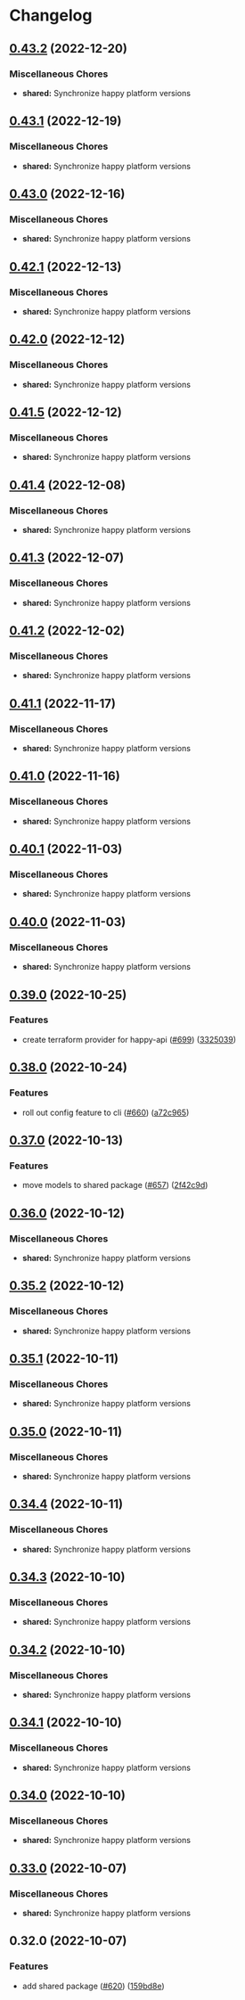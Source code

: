# Changelog

## [0.43.2](https://github.com/chanzuckerberg/happy/compare/shared-v0.43.1...shared-v0.43.2) (2022-12-20)


### Miscellaneous Chores

* **shared:** Synchronize happy platform versions

## [0.43.1](https://github.com/chanzuckerberg/happy/compare/shared-v0.43.0...shared-v0.43.1) (2022-12-19)


### Miscellaneous Chores

* **shared:** Synchronize happy platform versions

## [0.43.0](https://github.com/chanzuckerberg/happy/compare/shared-v0.42.1...shared-v0.43.0) (2022-12-16)


### Miscellaneous Chores

* **shared:** Synchronize happy platform versions

## [0.42.1](https://github.com/chanzuckerberg/happy/compare/shared-v0.42.0...shared-v0.42.1) (2022-12-13)


### Miscellaneous Chores

* **shared:** Synchronize happy platform versions

## [0.42.0](https://github.com/chanzuckerberg/happy/compare/shared-v0.41.5...shared-v0.42.0) (2022-12-12)


### Miscellaneous Chores

* **shared:** Synchronize happy platform versions

## [0.41.5](https://github.com/chanzuckerberg/happy/compare/shared-v0.41.4...shared-v0.41.5) (2022-12-12)


### Miscellaneous Chores

* **shared:** Synchronize happy platform versions

## [0.41.4](https://github.com/chanzuckerberg/happy/compare/shared-v0.41.3...shared-v0.41.4) (2022-12-08)


### Miscellaneous Chores

* **shared:** Synchronize happy platform versions

## [0.41.3](https://github.com/chanzuckerberg/happy/compare/shared-v0.41.2...shared-v0.41.3) (2022-12-07)


### Miscellaneous Chores

* **shared:** Synchronize happy platform versions

## [0.41.2](https://github.com/chanzuckerberg/happy/compare/shared-v0.41.1...shared-v0.41.2) (2022-12-02)


### Miscellaneous Chores

* **shared:** Synchronize happy platform versions

## [0.41.1](https://github.com/chanzuckerberg/happy/compare/shared-v0.41.0...shared-v0.41.1) (2022-11-17)


### Miscellaneous Chores

* **shared:** Synchronize happy platform versions

## [0.41.0](https://github.com/chanzuckerberg/happy/compare/shared-v0.40.1...shared-v0.41.0) (2022-11-16)


### Miscellaneous Chores

* **shared:** Synchronize happy platform versions

## [0.40.1](https://github.com/chanzuckerberg/happy/compare/shared-v0.40.0...shared-v0.40.1) (2022-11-03)


### Miscellaneous Chores

* **shared:** Synchronize happy platform versions

## [0.40.0](https://github.com/chanzuckerberg/happy/compare/shared-v0.39.0...shared-v0.40.0) (2022-11-03)


### Miscellaneous Chores

* **shared:** Synchronize happy platform versions

## [0.39.0](https://github.com/chanzuckerberg/happy/compare/shared-v0.38.0...shared-v0.39.0) (2022-10-25)


### Features

* create terraform provider for happy-api ([#699](https://github.com/chanzuckerberg/happy/issues/699)) ([3325039](https://github.com/chanzuckerberg/happy/commit/3325039ae0fa433ee4d59307762869ed543b8554))

## [0.38.0](https://github.com/chanzuckerberg/happy/compare/shared-v0.37.0...shared-v0.38.0) (2022-10-24)


### Features

* roll out config feature to cli ([#660](https://github.com/chanzuckerberg/happy/issues/660)) ([a72c965](https://github.com/chanzuckerberg/happy/commit/a72c965f6bd2c9113c8152c9155330971e808b46))

## [0.37.0](https://github.com/chanzuckerberg/happy/compare/shared-v0.36.0...shared-v0.37.0) (2022-10-13)


### Features

* move models to shared package ([#657](https://github.com/chanzuckerberg/happy/issues/657)) ([2f42c9d](https://github.com/chanzuckerberg/happy/commit/2f42c9df6629c2adba23498b320c56cfe58335c0))

## [0.36.0](https://github.com/chanzuckerberg/happy/compare/shared-v0.35.2...shared-v0.36.0) (2022-10-12)


### Miscellaneous Chores

* **shared:** Synchronize happy platform versions

## [0.35.2](https://github.com/chanzuckerberg/happy/compare/shared-v0.35.1...shared-v0.35.2) (2022-10-12)


### Miscellaneous Chores

* **shared:** Synchronize happy platform versions

## [0.35.1](https://github.com/chanzuckerberg/happy/compare/shared-v0.35.0...shared-v0.35.1) (2022-10-11)


### Miscellaneous Chores

* **shared:** Synchronize happy platform versions

## [0.35.0](https://github.com/chanzuckerberg/happy/compare/shared-v0.34.4...shared-v0.35.0) (2022-10-11)


### Miscellaneous Chores

* **shared:** Synchronize happy platform versions

## [0.34.4](https://github.com/chanzuckerberg/happy/compare/shared-v0.34.3...shared-v0.34.4) (2022-10-11)


### Miscellaneous Chores

* **shared:** Synchronize happy platform versions

## [0.34.3](https://github.com/chanzuckerberg/happy/compare/shared-v0.34.2...shared-v0.34.3) (2022-10-10)


### Miscellaneous Chores

* **shared:** Synchronize happy platform versions

## [0.34.2](https://github.com/chanzuckerberg/happy/compare/shared-v0.34.1...shared-v0.34.2) (2022-10-10)


### Miscellaneous Chores

* **shared:** Synchronize happy platform versions

## [0.34.1](https://github.com/chanzuckerberg/happy/compare/shared-v0.34.0...shared-v0.34.1) (2022-10-10)


### Miscellaneous Chores

* **shared:** Synchronize happy platform versions

## [0.34.0](https://github.com/chanzuckerberg/happy/compare/shared-v0.33.0...shared-v0.34.0) (2022-10-10)


### Miscellaneous Chores

* **shared:** Synchronize happy platform versions

## [0.33.0](https://github.com/chanzuckerberg/happy/compare/shared-v0.32.0...shared-v0.33.0) (2022-10-07)


### Miscellaneous Chores

* **shared:** Synchronize happy platform versions

## 0.32.0 (2022-10-07)


### Features

* add shared package ([#620](https://github.com/chanzuckerberg/happy/issues/620)) ([159bd8e](https://github.com/chanzuckerberg/happy/commit/159bd8e372cdf4c2897ca71395c1d65667b0b423))
